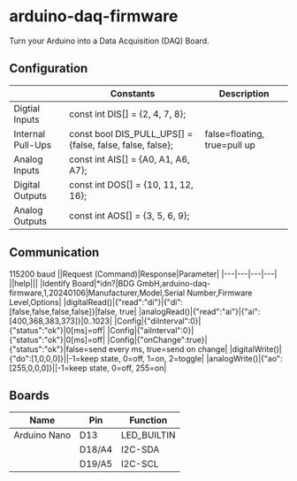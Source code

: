 # arduino-daq-firmware
Turn your Arduino into a Data Acquisition (DAQ) Board.

## Configuration
||Constants|Description|
|---|---|---|
|Digtial Inputs|const int DIS[] = {2, 4, 7, 8};||
|Internal Pull-Ups|const bool DIS_PULL_UPS[] = {false, false, false, false};|false=floating, true=pull up|
|Analog Inputs|const int AIS[] = {A0, A1, A6, A7};||
|Digital Outputs|const int DOS[] = {10, 11, 12, 16};||
|Analog Outputs|const int AOS[] = {3, 5, 6, 9};||

## Communication
115200 baud
||Request (Command)|Response|Parameter|
|---|---|---|---|
||help|||
|Identify Board|*idn?|BDG GmbH,arduino-daq-firmware,1,20240106|Manufacturer,Model,Serial Number,Firmware Level,Options|
|digitalRead()|{"read":"di"}|{"di":[false,false,false,false]}|false, true|
|analogRead()|{"read":"ai"}|{"ai":[400,368,383,373]}|0..1023|
|Config|{"diInterval":0}|{"status":"ok"}|0[ms]=off|
|Config|{"aiInterval":0}|{"status":"ok"}|0[ms]=off|
|Config|{"onChange":true}|{"status":"ok"}|false=send every ms, true=send on change|
|digitalWrite()|{"do":[1,0,0,0]}||-1=keep state, 0=off, 1=on, 2=toggle|
|analogWrite()|{"ao":[255,0,0,0]}||-1=keep state, 0=off, 255=on|

## Boards
|Name|Pin|Function|
|---|---|---|
|Arduino Nano|D13|LED_BUILTIN|
||D18/A4|I2C-SDA|
||D19/A5|I2C-SCL|